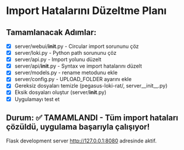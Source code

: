 # Import Hatalarını Düzeltme Planı

## Tamamlanacak Adımlar:

- [x] server/webui/__init__.py - Circular import sorununu çöz
- [x] server/loki.py - Python path sorununu çöz  
- [x] server/api.py - Import yolunu düzelt
- [x] server/api/__init__.py - Syntax ve import hatalarını düzelt
- [x] server/models.py - rename metodunu ekle
- [x] server/config.py - UPLOAD_FOLDER ayarını ekle
- [x] Gereksiz dosyaları temizle (pegasus-loki-rat/, server__init__.py)
- [x] Eksik dosyaları oluştur (server/__init__.py)
- [x] Uygulamayı test et

## Durum: ✅ TAMAMLANDI - Tüm import hataları çözüldü, uygulama başarıyla çalışıyor!

Flask development server http://127.0.0.1:8080 adresinde aktif.

